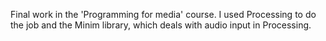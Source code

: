 Final work in the 'Programming for media' course. I used Processing to do the job and the Minim library, which deals with audio input in Processing.
